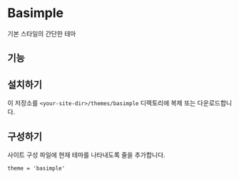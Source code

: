 # Basimple
기본 스타일의 간단한 테마

## 기능

## 설치하기
이 저장소를 `<your-site-dir>/themes/basimple` 디렉토리에 복제 또는 다운로드합니다.

## 구성하기
사이트 구성 파일에 현재 테마를 나타내도록 줄을 추가합니다.
```
theme = 'basimple'
```
